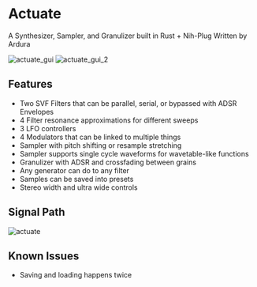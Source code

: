 # Actuate
A Synthesizer, Sampler, and Granulizer built in Rust + Nih-Plug
Written by Ardura

![actuate_gui](https://github.com/ardura/Actuate/assets/31751444/a6494f45-9808-4c6e-ac4e-a30a7d5b6537)
![actuate_gui_2](https://github.com/ardura/Actuate/assets/31751444/15610d24-e5c0-4cbf-ac45-f0052787c554)

## Features
- Two SVF Filters that can be parallel, serial, or bypassed with ADSR Envelopes
- 4 Filter resonance approximations for different sweeps
- 3 LFO controllers
- 4 Modulators that can be linked to multiple things
- Sampler with pitch shifting or resample stretching
- Sampler supports single cycle waveforms for wavetable-like functions
- Granulizer with ADSR and crossfading between grains
- Any generator can do to any filter
- Samples can be saved into presets
- Stereo width and ultra wide controls

## Signal Path
![actuate](https://github.com/ardura/Actuate/assets/31751444/f0c42227-ae31-4f96-815d-d55ddd92f20a)

## Known Issues
- Saving and loading happens twice
